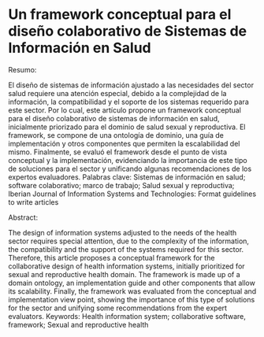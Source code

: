 # Un framework conceptual para el diseño colaborativo de Sistemas de Información en Salud


Resumo: 

El diseño de sistemas de información ajustado a las necesidades del sector salud requiere una atención especial, debido a la complejidad de la información, la compatibilidad y el soporte de los sistemas requerido para este sector. Por lo cual, este artículo propone un framework conceptual para el diseño colaborativo de sistemas de información en salud, inicialmente priorizado para el dominio de salud sexual y reproductiva. El framework, se compone de una ontología de dominio, una guía de implementación y otros componentes que permiten la escalabilidad del mismo. Finalmente, se evaluó el framework desde el punto de vista conceptual y la implementación, evidenciando la importancia de este tipo de soluciones para el sector y unificando algunas recomendaciones de los expertos evaluadores.
Palabras clave: Sistemas de información en salud; software colaborativo; marco de trabajo; Salud sexual y reproductiva;
Iberian Journal of Information Systems and Technologies: Format guidelines to write articles

Abstract: 

The design of information systems adjusted to the needs of the health sector requires special attention, due to the complexity of the information, the compatibility and the support of the systems required for this sector. Therefore, this article proposes a conceptual framework for the collaborative design of health information systems, initially prioritized for sexual and reproductive health domain. The framework is made up of a domain ontology, an implementation guide and other components that allow its scalability. Finally, the framework was evaluated from the conceptual and implementation view point, showing the importance of this type of solutions for the sector and unifying some recommendations from the expert evaluators.
Keywords: Health information system; collaborative software, framework; Sexual and reproductive health
